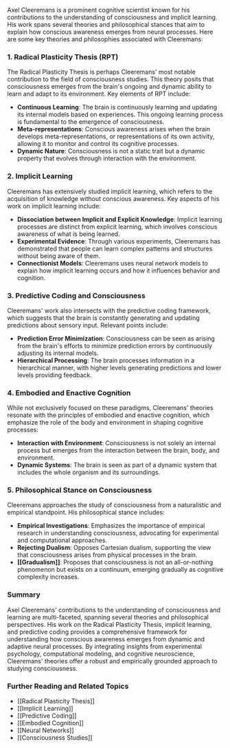 Axel Cleeremans is a prominent cognitive scientist known for his contributions to the understanding of consciousness and implicit learning. His work spans several theories and philosophical stances that aim to explain how conscious awareness emerges from neural processes. Here are some key theories and philosophies associated with Cleeremans:

### 1. **Radical Plasticity Thesis (RPT)**

The Radical Plasticity Thesis is perhaps Cleeremans' most notable contribution to the field of consciousness studies. This theory posits that consciousness emerges from the brain's ongoing and dynamic ability to learn and adapt to its environment. Key elements of RPT include:

- **Continuous Learning**: The brain is continuously learning and updating its internal models based on experiences. This ongoing learning process is fundamental to the emergence of consciousness.
- **Meta-representations**: Conscious awareness arises when the brain develops meta-representations, or representations of its own activity, allowing it to monitor and control its cognitive processes.
- **Dynamic Nature**: Consciousness is not a static trait but a dynamic property that evolves through interaction with the environment.

### 2. **Implicit Learning**

Cleeremans has extensively studied implicit learning, which refers to the acquisition of knowledge without conscious awareness. Key aspects of his work on implicit learning include:

- **Dissociation between Implicit and Explicit Knowledge**: Implicit learning processes are distinct from explicit learning, which involves conscious awareness of what is being learned.
- **Experimental Evidence**: Through various experiments, Cleeremans has demonstrated that people can learn complex patterns and structures without being aware of them.
- **Connectionist Models**: Cleeremans uses neural network models to explain how implicit learning occurs and how it influences behavior and cognition.

### 3. **Predictive Coding and Consciousness**

Cleeremans' work also intersects with the predictive coding framework, which suggests that the brain is constantly generating and updating predictions about sensory input. Relevant points include:

- **Prediction Error Minimization**: Consciousness can be seen as arising from the brain's efforts to minimize prediction errors by continuously adjusting its internal models.
- **Hierarchical Processing**: The brain processes information in a hierarchical manner, with higher levels generating predictions and lower levels providing feedback.

### 4. **Embodied and Enactive Cognition**

While not exclusively focused on these paradigms, Cleeremans' theories resonate with the principles of embodied and enactive cognition, which emphasize the role of the body and environment in shaping cognitive processes:

- **Interaction with Environment**: Consciousness is not solely an internal process but emerges from the interaction between the brain, body, and environment.
- **Dynamic Systems**: The brain is seen as part of a dynamic system that includes the whole organism and its surroundings.

### 5. **Philosophical Stance on Consciousness**

Cleeremans approaches the study of consciousness from a naturalistic and empirical standpoint. His philosophical stance includes:

- **Empirical Investigations**: Emphasizes the importance of empirical research in understanding consciousness, advocating for experimental and computational approaches.
- **Rejecting Dualism**: Opposes Cartesian dualism, supporting the view that consciousness arises from physical processes in the brain.
- **[[Gradualism]]**: Proposes that consciousness is not an all-or-nothing phenomenon but exists on a continuum, emerging gradually as cognitive complexity increases.

### Summary

Axel Cleeremans' contributions to the understanding of consciousness and learning are multi-faceted, spanning several theories and philosophical perspectives. His work on the Radical Plasticity Thesis, implicit learning, and predictive coding provides a comprehensive framework for understanding how conscious awareness emerges from dynamic and adaptive neural processes. By integrating insights from experimental psychology, computational modeling, and cognitive neuroscience, Cleeremans' theories offer a robust and empirically grounded approach to studying consciousness.

### Further Reading and Related Topics

- [[Radical Plasticity Thesis]]
- [[Implicit Learning]]
- [[Predictive Coding]]
- [[Embodied Cognition]]
- [[Neural Networks]]
- [[Consciousness Studies]]